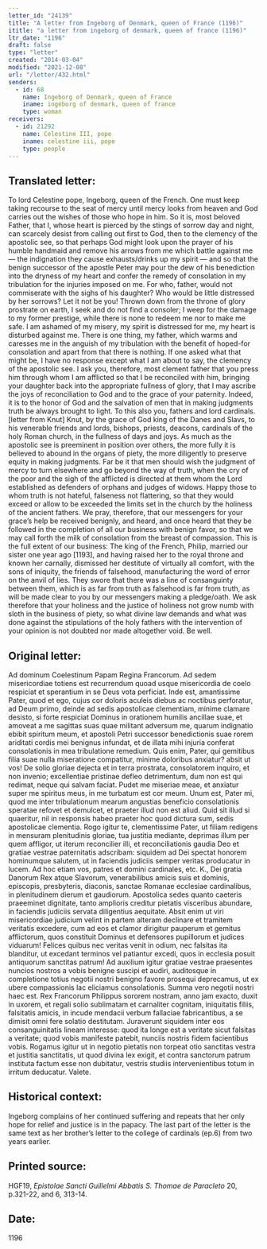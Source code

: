 ```yaml
---
letter_id: "24139"
title: "A letter from Ingeborg of Denmark, queen of France (1196)"
ititle: "a letter from ingeborg of denmark, queen of france (1196)"
ltr_date: "1196"
draft: false
type: "letter"
created: "2014-03-04"
modified: "2021-12-08"
url: "/letter/432.html"
senders:
  - id: 68
    name: Ingeborg of Denmark, queen of France
    iname: ingeborg of denmark, queen of france
    type: woman
receivers:
  - id: 21292
    name: Celestine III, pope
    iname: celestine iii, pope
    type: people
---
```

<h2> Translated letter:</h2>To lord Celestine pope, Ingeborg, queen of the French.
One must keep taking recourse to the seat of mercy until mercy looks from heaven and God carries out the wishes of those who hope in him.  So it is, most beloved Father, that I, whose heart is pierced by the stings of sorrow day and night, can scarcely desist from calling out first to God, then to the clemency of the apostolic see, so that perhaps God might look upon the prayer of his humble handmaid and remove his arrows from me which battle against me — the indignation they cause exhausts/drinks up my spirit — and so that the benign successor of the apostle Peter may pour the dew of his benediction into the dryness of my heart and confer the remedy of consolation in my tribulation for the injuries imposed on me.
For who, father, would not commiserate with the sighs of his daughter?  Who would be little distressed by her sorrows?  Let it not be you!  Thrown down from the throne of glory prostrate on earth, I seek and do not find a consoler; I weep for the damage to my former prestige, while there is none to redeem me nor to make me safe.  I am ashamed of my misery, my spirit is distressed for me, my heart is disturbed against me.  There is one thing, my father, which warms and caresses me in the anguish of my tribulation with the benefit of hoped-for consolation and apart from that there is nothing.  If one asked what that might be, I have no response except what I am about to say, the clemency of the apostolic see.  I ask you, therefore, most clement father that you press him through whom I am afflicted so that I be reconciled with him, bringing your daughter back into the appropriate fullness of glory, that I may ascribe the joys of reconciliation to God and to the grace of your paternity.  Indeed, it is to the honor of God and the salvation of men that in making judgments truth be always brought to light.
To this also you, fathers and lord cardinals.  [letter from Knut]
Knut, by the grace of God king of the Danes and Slavs, to his venerable friends and lords, bishops, priests, deacons, cardinals of the holy Roman church, in the fullness of days and joys.
As much as the apostolic see is preeminent in position over others, the more fully it is believed to abound in the organs of piety, the more diligently to preserve equity in making judgments.  Far be it that men should wish the judgment of mercy to turn elsewhere and go beyond the way of truth, when the cry of the poor and the sigh of the afflicted is directed at them whom the Lord established as defenders of orphans and judges of widows.  Happy those to whom truth is not hateful, falseness not flattering, so that they would exceed or allow to be exceeded the limits set in the church by the holiness of the ancient fathers.
We pray, therefore, that our messengers for your grace’s help be received benignly, and heard, and once heard that they be followed in the completion of all our business with benign favor, so that we may call forth the milk of consolation from the breast of compassion.  This is the full extent of our business:  The king of the French, Philip, married our sister one year ago [1193], and having raised her to the royal throne and known her carnally, dismissed her destitute of virtually all comfort, with the sons of iniquity, the friends of falsehood, manufacturing the word of error on the anvil of lies.  They swore that there was a line of consanguinty between them, which is as far from truth as falsehood is far from truth, as will be made clear to you by our messengers making a pledge/oath.  We ask therefore that your holiness and the justice of holiness not grow numb with sloth in the business of piety, so what divine law demands and what was done against the stipulations of the holy fathers with the intervention of your opinion is not doubted nor made altogether void.  Be well.
<h2 class="mt-4"> Original letter:</h2>Ad dominum Coelestinum Papam Regina Francorum. Ad sedem misericordiae totiens est recurrendum quoad usque misericordia de coelo respiciat et sperantium in se Deus vota perficiat. Inde est, amantissime Pater, quod et ego, cujus cor doloris aculeis diebus ac noctibus perforatur, ad Deum primo, deinde ad sedis apostolicae clementiam, minime clamare desisto, si forte respiciat Dominus in orationem humilis ancillae suae, et amoveat a me sagittas suas quae militant adversum me, quarum indignatio ebibit spiritum meum, et apostoli Petri successor benedictionis suae rorem ariditati cordis mei benignus infundat, et de illata mihi injuria conferat consolationis in mea tribulatione remedium. Quis enim, Pater, qui gemitibus filia suae nulla miseratione compatitur, minime doloribus anxiatur? absit ut vos! De solio gloriae dejecta et in terra prostrata, consolatorem inquiro, et non invenio; excellentiae pristinae defleo detrimentum, dum non est qui redimat, neque qui salvam faciat. Pudet me miseriae meae, et anxiatur super me spiritus meus, in me turbatum est cor meum. Unum est, Pater mi, quod me inter tribulationum mearum angustias beneficio consolationis speratae refovet et demulcet, et praeter illud non est aliud. Quid sit illud si quaeritur, nil in responsis habeo praeter hoc quod dictura sum, sedis apostolicae clementia. Rogo igitur te, clementissime Pater, ut filiam redigens in mensuram plenitudinis gloriae, tua justitia mediante, deprimas illum per quem affligor, ut iterum reconcilier illi, et reconciliationis gaudia Deo et gratiae vestrae paternitatis adscribam: siquidem ad Dei spectat honorem hominumque salutem, ut in faciendis judiciis semper veritas producatur in lucem. Ad hoc etiam vos, patres et domini cardinales, etc.
K., Dei gratia Danorum Rex atque Slavorum, venerabilibus amicis suis et dominis, episcopis, presbyteris, diaconis, sanctae Romanae ecclesiae cardinalibus, in plenitudinem dierum et gaudiorum.  Apostolica sedes quanto caeteris praeeminet dignitate, tanto amplioris creditur pietatis visceribus abundare, in faciendis judiciis servata diligentius aequitate.  Absit enim ut viri misericordiae judicium velint in partem alteram declinare et tramitem veritatis excedere, cum ad eos et clamor dirigitur pauperum et gemitus afflictorum, quos constituit Dominus et defensores pupillorum et judices viduarum!  Felices quibus nec veritas venit in odium, nec falsitas ita blanditur, ut excedant terminos vel patiantur excedi, quos in ecclesia posuit antiquorum sanctitas patrum!  Ad auxilium igitur gratiae vestrae praesentes nuncios nostros a vobis benigne suscipi et audiri, auditosque in completione totius negotii nostri benigno favore prosequi deprecamus, ut ex ubere compassionis lac eliciamus consolationis.  Summa vero negotii nostri haec est.  Rex Francorum Philippus sororem nostram, anno jam exacto, duxit in uxorem, et regali solio sublimatam et carnaliter cognitam, iniquitatis filiis, falsitatis amicis, in incude mendacii verbum fallaciae fabricantibus, a se dimisit omni fere solatio destitutam.  Juraverunt siquidem inter eos consanguinitatis lineam interesse:  quod ita longe est a veritate sicut falsitas a veritate; quod vobis manifeste patebit, nunciis nostris fidem facientibus vobis.  Rogamus igitur ut in negotio pietatis non torpeat otio sanctitas vestra et justitia sanctitatis, ut quod divina lex exigit, et contra sanctorum patrum instituta factum esse non dubitatur, vestris studiis intervenientibus totum in irritum deducatur.  Valete.  <h2 class="mt-4"> Historical context:</h2>Ingeborg complains of her continued suffering and repeats that her only hope for relief and justice is in the papacy.  The last part of the letter is the same text as her brother’s letter to the college of cardinals (ep.6) from two years earlier.
<h2 class="mt-4"> Printed source:</h2><p>HGF19, <em>Epistolae Sancti Guillelmi Abbatis S. Thomae de Paracleto</em> 20, p.321-22, and 6, 313-14.</p><h2 class="mt-4"> Date:</h2>1196